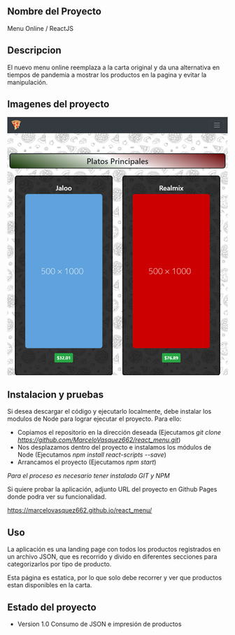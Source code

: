 
## Nombre del Proyecto

Menu Online / ReactJS

## Descripcion

El nuevo menu online reemplaza a la carta original y da una alternativa en tiempos de pandemia a mostrar los productos en la pagina y evitar la manipulación.

## Imagenes del proyecto 

![Inicio](https://raw.githubusercontent.com/MarceloVasquez662/react_menu/master/imagenesProyecto/Inicio.png)

## Instalacion y pruebas

Si desea descargar el código y ejecutarlo localmente, debe instalar los modulos de Node para lograr ejecutar el proyecto. Para ello:

- Copiamos el repositorio en la dirección deseada (Ejecutamos *git clone https://github.com/MarceloVasquez662/react_menu.git*)
- Nos desplazamos dentro del proyecto e instalamos los módulos de Node (Ejecutamos *npm install react-scripts --save*)
- Arrancamos el proyecto (Ejecutamos *npm start*)

*Para el proceso es necesario tener instalado GIT y NPM*

Si quiere probar la aplicación, adjunto URL del proyecto en Github Pages donde podra ver su funcionalidad. 

https://marcelovasquez662.github.io/react_menu/

## Uso

La aplicación es una landing page con todos los productos registrados en un archivo JSON, que es recorrido y divido en diferentes secciones para categorizarlos por tipo de producto.

Esta página es estatica, por lo que solo debe recorrer y ver que productos estan disponibles en la carta.

## Estado del proyecto

- Version 1.0
Consumo de JSON e impresión de productos
